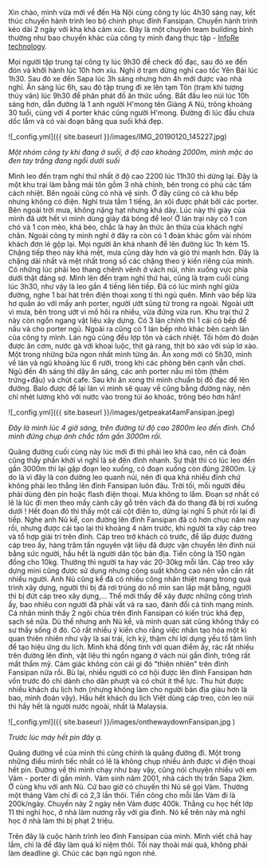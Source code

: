Xin chào, mình vừa mới về đến Hà Nội cùng công ty lúc 4h30 sáng nay, kết thúc chuyến hành trình leo bộ chinh phục đỉnh Fansipan. Chuyến hành trình kéo dài 2 ngày với kha khá cảm xúc. Đây là một chuyến team building bình thường như bao chuyến khác của công ty mình đang thực tập - [InfoRe technology](https://www.facebook.com/inforetechnology/).

Mọi người tập trung tại công ty lúc 9h30 để check đồ đạc, sau đó xe đến đón và khởi hành lúc 10h hơn xíu. Nghỉ ở trạm dừng nghỉ cao tốc Yên Bái lúc 1h30. Sau đó xe đến Sapa lúc 3h sáng nhưng hơn 4h mới được vào nhà nghỉ. Ăn sáng lúc 6h, sau đó tập trung đi xe lên tạm Tôn (trạm khí tượng thủy văn) lúc 9h30 để phân phát đồ ăn thức uống. Bắt đầu leo núi lúc 10h sáng hơn, dẫn đường là 1 anh người H'mong tên Giàng A Nủ, trông khoảng 30 tuổi, cùng với 4 porter khác cũng người H'mong. Đường đi lúc đầu chưa dốc lắm và có vài đoạn băng qua suối khá đẹp.


![_config.yml]({{ site.baseurl }}/images/IMG_20190120_145227.jpg)

_Một nhóm công ty khi đang ở suối, ở độ cao khoảng 2000m, mình mặc áo đen tay trắng đang ngồi dưới suối_

Mình leo đến trạm nghỉ thứ nhất ở độ cao 2200 lúc 11h30 thì dừng lại. Đây là một khu trại làm bằng mái tôn gồm 3 nhà chính, bên trong có phủ các tấm cách nhiệt. Bên ngoài cũng có nhà vệ sinh. Ở đây cũng có cả khu bếp nhưng không có điện. Nghỉ trưa tầm 1 tiếng, ăn xôi được phát bởi các porter. Bên ngoài trời mưa, không nặng hạt nhưng khá dày. Lúc này thì giày của mình đã ướt hết vì mình dùng giày đá bóng để leo! Ở lán trại này có 1 con chó và 1 con mèo, khá béo, chắc là hay ăn thức ăn thừa của khách nghỉ chân. Ngoài công ty mình nghỉ ở đây ra còn có 1 đoàn khác gồm vài nhóm khách đơn lẻ gộp lại. Mọi người ăn khá nhanh để lên đường lúc 1h kém 15. Chặng tiếp theo này khá mệt, mưa cũng dày hơn và gió thì mạnh hơn. Đây là chặng dài nhất và mệt nhất trong số các chặng theo ý kiến riêng của mình. Có những lúc phải leo thang chênh vênh ở vách núi, nhìn xuống vực phía dưới thật đáng sợ. Mình lên đến trạm nghỉ thứ hai, cũng là trạm cuối cùng lúc 3h30, như vậy là leo gần 4 tiếng liên tiếp. Đã có lúc mình nghỉ giữa đường, nghe 1 bài hát trên điện thoại xong tí thì ngủ quên. Mình vào bếp lửa hơ quần áo với mấy anh porter, người ướt sũng từ trong ra ngoài. Ngoài ướt vì mưa, bên trong ướt vì mồ hôi ra nhiều, vừa đứng vừa run. Khu trại thứ 2 này còn ngổn ngang vật liệu xây dựng. Có 3 lán chính thì 1 cái có bếp để nấu và cho porter ngủ. Ngoài ra cũng có 1 lán bếp nhỏ khác bên cạnh lán của công ty mình. Lán ngủ cũng đều lợp tôn và cách nhiệt. Tối hôm đó đoàn được ăn cơm, nước gà với khoai luộc, thịt gà rang, thịt bò xào với súp lơ xào. Một trong những bữa ngon nhất mình từng ăn. Ăn xong mới có 5h30, mình về lán và ngủ khoảng lúc 6 rưỡi, trong khi các phòng bên cạnh vẫn chơi. Ngủ đến 4h sáng thì dậy ăn sáng, các anh porter nấu mì tôm (thêm trứng+đậu) và chút cafe. Sau khi ăn xong thì mình chuẩn bị đồ đạc để lên đường. Balo được để lại lán vì mình sẽ quay về cũng bằng đường này, nên chỉ nhét lương khô với nước vào trong túi áo khoác, trông béo hơn hẳn! 

![_config.yml]({{ site.baseurl }}/images/getpeakat4amFansipan.jpeg)

_Đây là mình lúc 4 giờ sáng, trên đường từ độ cao 2800m leo đến đỉnh. Chỗ mình đứng chụp ảnh chắc tầm gần 3000m rồi._

Quãng đường cuối cùng này lúc mới đi thì phải leo khá cao, nên cả đoàn cũng thấy phấn khởi vì nghĩ là sẽ đến đỉnh nhanh. Sự thật thì có lúc leo đến gần 3000m thì lại gặp đoạn leo xuống, có đoạn xuống còn đúng 2800m. Lý do là vì đây là con đường leo quanh núi, nên đi qua khá nhiều đỉnh chứ không phải leo thẳng lên đỉnh Fansipan luôn đâu. Trời tối, mỗi người đều phải dùng đèn pin hoặc flash điện thoại. Mưa không to lắm. Đoạn sợ nhất có lẽ là lúc đi men theo mấy cành cây gỗ trên vách đá do thang đã bị rơi xuống dưới ! Hết đoạn đó thì thấy một cái cột điện to, dừng lại nghỉ 5 phút rồi lại đi tiếp. Nghe anh Nủ kể, con đường lên đỉnh Fansipan đã có hơn chục năm nay rồi, nhưng được cải tạo lại thì khoảng 4 năm trước, khi người ta xây cáp treo và tổ hợp giải trí trên đỉnh. Cáp treo trở khách có trước, để lắp được đường cáp treo ấy, hàng trăm tấn nguyên vật liệu đã được vận chuyển lên đỉnh núi bằng sức người, hầu hết là người dân tộc bản địa. Tiền công là 150 ngàn đồng cho 10kg. Thường thì người ta hay vác 20-30kg mỗi lần. Cáp treo xây dựng mini cũng được sử dụng nhưng công suất không cao nên vẫn cần rất nhiều người. Anh Nủ cũng kể đã có nhiều công nhân thiệt mạng trong quá trình xây dựng, người thì bị đá rơi trúng do nổ mìn san lấp mặt bằng, người thì bị đứt cáp treo xây dựng,... Thế mới thấy để xây được những công trình ấy, bao nhiêu con người đã phải vất vả ra sao, đánh đổi cả tính mạng mình. Cá nhân mình thấy 2 ngôi chùa trên đỉnh Fansipan có kiến trúc khá đẹp, sạch sẽ nữa. Dù thế nhưng anh Nủ kể, và mình quan sát cũng không thấy có sư thầy sống ở đó. Có rất nhiều ý kiến cho rằng việc nhân tạo hóa một kì quan thiên nhiên như vậy là sai trái, ích kỷ, thậm chí lợi dụng yếu tố tâm linh để tạo hiệu ứng du lịch. Mình khá đồng tình với quan điểm ấy, rác rất nhiều trên đường lên đỉnh, vật liệu thì ngổn ngang ở vách núi gần đỉnh, trông rất mất thẩm mỹ. Cảm giác không còn cái gì đó "thiên nhiên" trên đỉnh Fansipan nữa rồi. Bù lại, nhiều người có cơ hội được lên đỉnh Fansipan hơn vốn trước đó chỉ dành cho dân phượt và có chút ít thể lực. Thu hút được nhiều khách du lịch hơn (nhưng không làm cho người bản địa giàu hơn là bao, mình đoán vậy). Hầu hết khách du lịch Việt dùng cáp treo, còn leo núi thì hầy hết là người nước ngoài, nhất là Malaysia.

![_config.yml]({{ site.baseurl }}/images/onthewaydownFansipan.jpg	)

_Trước lúc máy hết pin đây ạ._

Quãng đường về của mình thì cũng chính là quãng đường đi. Một trong những điều mình tiếc nhất có lẽ là không chụp nhiều ảnh được vì điện thoại hết pin. Đường về thì mình chạy như bay vậy, cũng nói chuyện nhiều với em Vảm - porter đi gần mình. Vảm sinh năm 2001, nhà cách thị trấn Sapa 2km. Ở cùng khu với anh Nủ. Cứ bao giờ có chuyến thì Nủ sẽ gọi Vảm. Thường một tháng Vảm chỉ đi có 2,3 lần thôi. Tiền công cho mỗi lần Vảm đi là 200k/ngày. Chuyến này 2 ngày nên Vảm được 400k. Thằng cu học hết lớp 11 thì nghỉ học, ở nhà làm nương rẫy với gia đình. Nó kể trên này mà nghỉ học ở nhà làm thì bị phạt 2 triệu.

Trên đây là cuộc hành trình leo đỉnh Fansipan của mình. Mình viết chả hay lắm, chỉ là để đây làm quả kỉ niệm thôi. Tối nay thoải mái quá, không phải làm deadline gì. Chúc các bạn ngủ ngon nhé.


